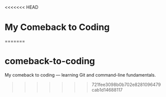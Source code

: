 <<<<<<< HEAD
# My Comeback to Coding
=======
# comeback-to-coding
My comeback to coding — learning Git and command-line fundamentals.
>>>>>>> 721fee3098b0b702e8281096479cab1d14688117
